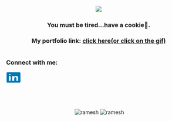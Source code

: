<p align='center'><a href='https://portfolio-satyamtomar.vercel.app'><img  src='https://media.giphy.com/media/nbLLLcLHmYOssJwkLb/giphy.gif'></a></p>
<h3 align="center">You must be tired...have a cookie🍪.</h3>

<h3 align='center'>My portfolio link: <a href="https://portfolio-satyamtomar.vercel.app">click here(or click on the gif) </a> </h3>
<h1></h1>

<h3 align="left">Connect with me:</h3>

<p align="left">
<a href="https://www.linkedin.com/in/ramesh-vishnoi-1118bb202/" target="blank"><img align="center" src="./ic_linkedin.svg" alt="ramesh" height="30" width="40" /></a>
</p>
<h1></h2>
<br>
<p align="center">&nbsp;<img width='49%' src="https://github-readme-stats.vercel.app/api?username=ramesh-29&show_icons=true&locale=en&theme=algolia" alt="ramesh" />
<img width='49%'  src="https://github-readme-streak-stats.herokuapp.com/?user=ramesh-29&&theme=algolia" alt="ramesh" /></p>
